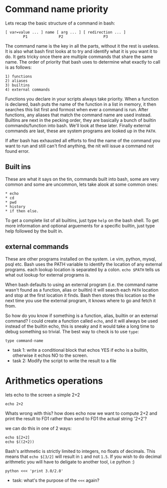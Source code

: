 Command name priority
=====================
Lets recap the basic structure of a command in bash:

	[ var=value ... ] name [ arg ... ] [ redirection ... ]
			P1				P2					P3

The command name is the key in all the parts, without it the rest is useless. It is also what bash first looks at to try and identify what it is you want it to do. It gets tricky once there are multiple commands that share the same name. The order of priority that bash uses to determine what exactly to call is as follows:

	1) functions
	2) aliases
	3) builtins
	4) external commands

Functions you declare in your scripts always take priority. When a function is declared, bash puts the name of the function in a list in memory, it then searches this list first and formost when ever a command is run. After functions, any aliases that match the command name are used instead. Builtins are next in the pecking order, they are basically a bunch of builtin commands/function into bash. We'll look at these later. Finally external commands are last, these are system programs are looked up in the `PATH`.

If after bash has exhausted all efforts to find the name of the command you want to run and still can't find anything, the nit will issue a command not found error.

Built ins
---------
These are what it says on the tin, commands built into bash, some are very common and some are uncommon, lets take alook at some common ones:

	* echo
	* cd
	* pwd
	* history
	* if then else.

To get a complete list of all builtins, just type `help` on the bash shell. To get more information and optional arguements for a specific builtin, just type help followed by the built in.


external commands
-----------------
These are other programs installed on the system. i.e vim, python, mysql, psql etc. Bash uses the PATH variable to identify the location of any external programs. each lookup location is separated by a colon. `echo $PATH` tells us what out lookup for external programs is.

When bash defaults to using an external program (i.e. the command name wasn't found as a function, alias or builtin) it will search each `PATH` location and stop at the first location it finds. Bash then stores this location so the next time you use the external program, it knows where to go and fetch it from.

So how do you know if something is a function, alias, builtin or an external command? I could create a function called `echo`, and it will always be used instead of the builtin echo, this is sneaky and it would take a long time to debug something so trivial. The best way to check is to use `type`:
	
	type command-name

- task 1: write a conditional block that echos YES if echo is a builtin, otherwise it echos NO to the screen.
- task 2: Modify the script to write the result to a file


Arithmetics operations
======================
lets echo to the screen a simple 2+2

	echo 2+2

Whats wrong with this? how does echo now we want to compute 2+2 and print the result to FD1 rather than send to FD1 the actual string '2+2'?

we can do this in one of 2 ways:

	echo $[2+2]
	echo $((2+2))

Bash's arithmetic is strictly limited to integers, no floats of decimals. This means that `echo $[3/2]` will result in `1` and not `1.5`. If you wish to do decimal arithmetic you will have to deligate to another tool, i.e python :)

	python <<< 'print 3.0/2.0'

- task: what's the purpose of the `<<<` again?
